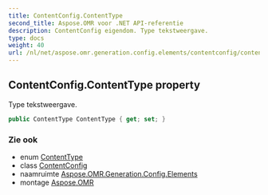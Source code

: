 ```yaml
---
title: ContentConfig.ContentType
second_title: Aspose.OMR voor .NET API-referentie
description: ContentConfig eigendom. Type tekstweergave.
type: docs
weight: 40
url: /nl/net/aspose.omr.generation.config.elements/contentconfig/contenttype/
---
```

## ContentConfig.ContentType property

Type tekstweergave.

```csharp
public ContentType ContentType { get; set; }
```

### Zie ook

* enum [ContentType](../../../aspose.omr.generation.config.enums/contenttype/)
* class [ContentConfig](../)
* naamruimte [Aspose.OMR.Generation.Config.Elements](../../contentconfig/)
* montage [Aspose.OMR](../../../)


